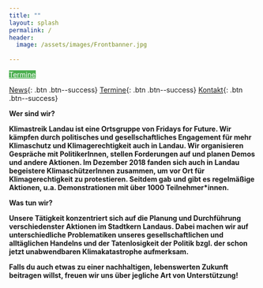 ```yaml
---
title: ""
layout: splash
permalink: /
header:
  image: /assets/images/Frontbanner.jpg
  
---
```


<p> </p>

<style>
.button1 {
  border: none;
  color: white;
  padding: 15px 15px;
  text-align: center;
  text-decoration: none;
  display: inline-block;
  font-size: 24px;
  margin: 4px 2px;
  cursor: pointer;
  width: 30%;
}

.button1 {background-color: #4CAF50;} /* Green */

<a class="button1" href="https://fridaysforfuture-landau.de/kontakt/impressum"
       target="" style="color: white" >Kontakt</a>
       
.button2 {
  border: none;
  color: white;
  padding: 15px 15px;
  text-align: center;
  text-decoration: none;
  display: inline-block;
  font-size: 24px;
  margin: 4px 2px;
  cursor: pointer;
  width: 30%;
}

.button2 {background-color: #4CAF50;} /* Green */

<a class="button2" href="https://fridaysforfuture-landau.de/kontakt/impressum"
       target="" style="color: white" >News</a>
       
.button3 {
  border: none;
  color: white;
  padding: 15px 15px;
  text-align: center;
  text-decoration: none;
  display: inline-block;
  font-size: 24px;
  margin: 4px 2px;
  cursor: pointer;
  width: 30%;
}

.button3 {background-color: #4CAF50;} /* Green */
</style>

<a class="button3" href="https://fridaysforfuture-landau.de/kontakt/impressum"
       target="" style="color: white" >Termine</a>       
       
[News](#link){: .btn .btn--success}
[Termine](#link){: .btn .btn--success}
[Kontakt](#link){: .btn .btn--success}

<p> </p>

<b>Wer sind wir?<b>

Klimastreik Landau ist eine Ortsgruppe von Fridays for Future. Wir kämpfen durch politisches und gesellschaftliches Engagement für mehr Klimaschutz und Klimagerechtigkeit auch in Landau. Wir organisieren Gespräche mit PolitikerInnen, stellen Forderungen auf und planen Demos und andere Aktionen.
Im Dezember 2018 fanden sich auch in Landau begeistere KlimaschützerInnen zusammen, um vor Ort für Klimagerechtigkeit zu protestieren. Seitdem gab und gibt es regelmäßige Aktionen, u.a. Demonstrationen mit über 1000 Teilnehmer*innen.

<b>Was tun wir?<b>

Unsere Tätigkeit konzentriert sich auf die Planung und Durchführung verschiedenster Aktionen im Stadtkern Landaus. Dabei machen wir auf unterschiedliche Problematiken unseres gesellschaftlichen und alltäglichen Handelns und der Tatenlosigkeit der Politik bzgl. der schon jetzt unabwendbaren Klimakatastrophe aufmerksam.

Falls du auch etwas zu einer nachhaltigen, lebenswerten Zukunft beitragen willst, freuen wir uns über jegliche Art von Unterstützung!
